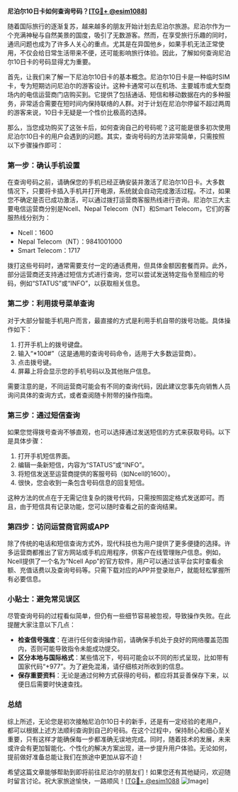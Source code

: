 **尼泊尔10日卡如何查询号码？[[TG💪+ @esim1088](https://t.me/s/esim1088)]**

随着国际旅行的逐渐复苏，越来越多的朋友开始计划去尼泊尔旅游。尼泊尔作为一个充满神秘与自然美景的国度，吸引了无数游客。然而，在享受旅行乐趣的同时，通讯问题也成为了许多人关心的重点。尤其是在异国他乡，如果手机无法正常使用，不仅会给日常生活带来不便，还可能影响旅行体验。因此，了解如何查询尼泊尔10日卡的号码显得尤为重要。

首先，让我们来了解一下尼泊尔10日卡的基本概念。尼泊尔10日卡是一种临时SIM卡，专为短期访问尼泊尔的游客设计。这种卡通常可以在机场、主要城市或大型商场内的电信运营商门店购买到。它提供了包括通话、短信和移动数据在内的多种服务，非常适合需要在短时间内保持联络的人群。对于计划在尼泊尔停留不超过两周的游客来说，10日卡无疑是一个性价比极高的选择。

那么，当您成功购买了这张卡后，如何查询自己的号码呢？这可能是很多初次使用尼泊尔10日卡的用户会遇到的问题。其实，查询号码的方法非常简单，只需按照以下步骤操作即可：

### 第一步：确认手机设置

在查询号码之前，请确保您的手机已经正确安装并激活了尼泊尔10日卡。大多数情况下，只要将卡插入手机并打开电源，系统就会自动完成激活过程。不过，如果您不确定是否已成功激活，可以通过拨打运营商客服热线进行咨询。尼泊尔三大主要电信运营商分别是Ncell、Nepal Telecom（NT）和Smart Telecom，它们的客服热线分别为：
- Ncell：1600
- Nepal Telecom（NT）：9841001000
- Smart Telecom：1717

拨打这些号码时，通常需要支付一定的通话费用，但具体金额因套餐而异。此外，部分运营商还支持通过短信方式进行查询，您可以尝试发送特定指令至相应的号码，例如“STATUS”或“INFO”，以获取相关信息。

### 第二步：利用拨号菜单查询

对于大部分智能手机用户而言，最直接的方式是利用手机自带的拨号功能。具体操作如下：
1. 打开手机上的拨号键盘。
2. 输入“*100#”（这是通用的查询号码命令，适用于大多数运营商）。
3. 点击拨号键。
4. 屏幕上将会显示您的手机号码以及其他账户信息。

需要注意的是，不同运营商可能会有不同的查询代码，因此建议您事先向销售人员询问具体的查询方式，或者查阅随卡附带的操作指南。

### 第三步：通过短信查询

如果您觉得拨号查询不够直观，也可以选择通过发送短信的方式来获取号码。以下是具体步骤：
1. 打开手机短信界面。
2. 编辑一条新短信，内容为“STATUS”或“INFO”。
3. 将短信发送至运营商提供的客服号码（如Ncell的1600）。
4. 很快，您会收到一条包含号码信息的回复短信。

这种方法的优点在于无需记住复杂的拨号代码，只需按照固定格式发送即可。而且，由于短信具有记录功能，您可以随时查看之前的查询结果。

### 第四步：访问运营商官网或APP

除了传统的电话和短信查询方式外，现代科技也为用户提供了更多便捷的选择。许多运营商都推出了官方网站或手机应用程序，供客户在线管理账户信息。例如，Ncell提供了一个名为“Ncell App”的官方软件，用户可以通过该平台实时查看余额、充值话费以及查询号码等。只需下载对应的APP并登录账户，就能轻松掌握所有必要信息。

### 小贴士：避免常见误区

尽管查询号码的过程看似简单，但仍有一些细节容易被忽视，导致操作失败。在此提醒大家注意以下几点：
- **检查信号强度**：在进行任何查询操作前，请确保手机处于良好的网络覆盖范围内，否则可能导致指令未能成功提交。
- **区分本地与国际格式**：某些情况下，号码可能会以不同的形式呈现，比如带有国家代码“+977”。为了避免混淆，请仔细核对所收到的信息。
- **保存重要资料**：无论是通过何种方式获得的号码，都应将其妥善保存下来，以便日后需要时快速查找。

### 总结

综上所述，无论您是初次接触尼泊尔10日卡的新手，还是有一定经验的老用户，都可以根据上述方法顺利查询到自己的号码。在这个过程中，保持耐心和细心至关重要，只有这样才能确保每一步都准确无误地完成。同时，随着技术的发展，未来或许会有更加智能化、个性化的解决方案出现，进一步提升用户体验。无论如何，提前做好准备总能让我们在旅途中更加从容不迫！

希望这篇文章能够帮助到即将前往尼泊尔的朋友们！如果您还有其他疑问，欢迎随时留言讨论。祝大家旅途愉快，一路顺风！[[TG💪+ @esim1088](https://t.me/s/esim1088) ![Image](https://i.postimg.cc/4NQfJmqS/Snipaste-2025-05-13-00-14-12.png)]